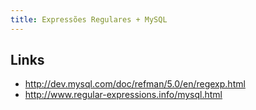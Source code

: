 ```yaml
---
title: Expressões Regulares + MySQL
---
```


## Links

* http://dev.mysql.com/doc/refman/5.0/en/regexp.html
* http://www.regular-expressions.info/mysql.html
